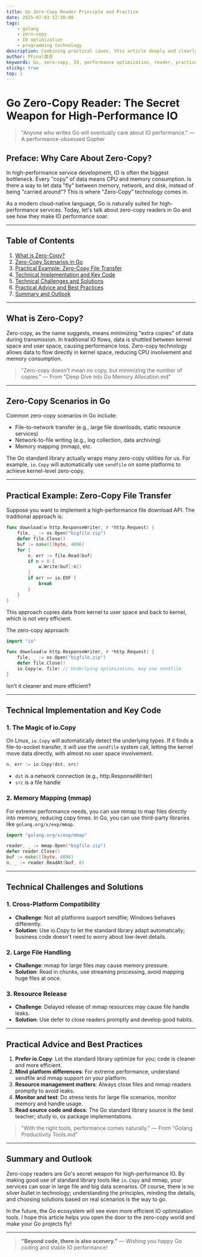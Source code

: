 ```yaml
---
title: Go Zero-Copy Reader Principle and Practice
date: 2025-07-03 12:30:00
tags:
    - golang
    - zero-copy
    - IO optimization
    - programming technology
description: Combining practical cases, this article deeply and clearly introduces the principle, implementation, technical challenges, and best practices of zero-copy readers in Go.
author: PFinal南丞
keywords: Go, zero-copy, IO, performance optimization, reader, practice, programming, technology, experience sharing
sticky: true
top: 1
---
```


# Go Zero-Copy Reader: The Secret Weapon for High-Performance IO

> "Anyone who writes Go will eventually care about IO performance."
> — A performance-obsessed Gopher

## Preface: Why Care About Zero-Copy?

In high-performance service development, IO is often the biggest bottleneck. Every "copy" of data means CPU and memory consumption. Is there a way to let data "fly" between memory, network, and disk, instead of being "carried around"? This is where "Zero-Copy" technology comes in.

As a modern cloud-native language, Go is naturally suited for high-performance services. Today, let's talk about zero-copy readers in Go and see how they make IO performance soar.

---

## Table of Contents

1. [What is Zero-Copy?](#what-is-zero-copy)
2. [Zero-Copy Scenarios in Go](#zero-copy-scenarios-in-go)
3. [Practical Example: Zero-Copy File Transfer](#practical-example-zero-copy-file-transfer)
4. [Technical Implementation and Key Code](#technical-implementation-and-key-code)
5. [Technical Challenges and Solutions](#technical-challenges-and-solutions)
6. [Practical Advice and Best Practices](#practical-advice-and-best-practices)
7. [Summary and Outlook](#summary-and-outlook)

---

## What is Zero-Copy?

Zero-copy, as the name suggests, means minimizing "extra copies" of data during transmission. In traditional IO flows, data is shuttled between kernel space and user space, causing performance loss. Zero-copy technology allows data to flow directly in kernel space, reducing CPU involvement and memory consumption.

> "Zero-copy doesn't mean no copy, but minimizing the number of copies."
> — From "Deep Dive into Go Memory Allocation.md"

---

## Zero-Copy Scenarios in Go

Common zero-copy scenarios in Go include:

- File-to-network transfer (e.g., large file downloads, static resource services)
- Network-to-file writing (e.g., log collection, data archiving)
- Memory mapping (mmap), etc.

The Go standard library actually wraps many zero-copy utilities for us. For example, `io.Copy` will automatically use `sendfile` on some platforms to achieve kernel-level zero-copy.

---

## Practical Example: Zero-Copy File Transfer

Suppose you want to implement a high-performance file download API. The traditional approach is:

```go
func download(w http.ResponseWriter, r *http.Request) {
    file, _ := os.Open("bigfile.zip")
    defer file.Close()
    buf := make([]byte, 4096)
    for {
        n, err := file.Read(buf)
        if n > 0 {
            w.Write(buf[:n])
        }
        if err == io.EOF {
            break
        }
    }
}
```

This approach copies data from kernel to user space and back to kernel, which is not very efficient.

The zero-copy approach:

```go
import "io"

func download(w http.ResponseWriter, r *http.Request) {
    file, _ := os.Open("bigfile.zip")
    defer file.Close()
    io.Copy(w, file) // Underlying optimization, may use sendfile
}
```

Isn't it cleaner and more efficient?

---

## Technical Implementation and Key Code

### 1. The Magic of io.Copy

On Linux, `io.Copy` will automatically detect the underlying types. If it finds a file-to-socket transfer, it will use the `sendfile` system call, letting the kernel move data directly, with almost no user space involvement.

```go
n, err := io.Copy(dst, src)
```

- `dst` is a network connection (e.g., http.ResponseWriter)
- `src` is a file handle

### 2. Memory Mapping (mmap)

For extreme performance needs, you can use mmap to map files directly into memory, reducing copy times. In Go, you can use third-party libraries like `golang.org/x/exp/mmap`.

```go
import "golang.org/x/exp/mmap"

reader, _ := mmap.Open("bigfile.zip")
defer reader.Close()
buf := make([]byte, 4096)
n, _ := reader.ReadAt(buf, 0)
```

---

## Technical Challenges and Solutions

### 1. Cross-Platform Compatibility

- **Challenge**: Not all platforms support sendfile; Windows behaves differently.
- **Solution**: Use io.Copy to let the standard library adapt automatically; business code doesn't need to worry about low-level details.

### 2. Large File Handling

- **Challenge**: mmap for large files may cause memory pressure.
- **Solution**: Read in chunks, use streaming processing, avoid mapping huge files at once.

### 3. Resource Release

- **Challenge**: Delayed release of mmap resources may cause file handle leaks.
- **Solution**: Use defer to close readers promptly and develop good habits.

---

## Practical Advice and Best Practices

1. **Prefer io.Copy**: Let the standard library optimize for you; code is cleaner and more efficient.
2. **Mind platform differences**: For extreme performance, understand sendfile and mmap support on your platform.
3. **Resource management matters**: Always close files and mmap readers promptly to avoid leaks.
4. **Monitor and test**: Do stress tests for large file scenarios, monitor memory and handle usage.
5. **Read source code and docs**: The Go standard library source is the best teacher; study io, os package implementations.

> "With the right tools, performance comes naturally."
> — From "Golang Productivity Tools.md"

---

## Summary and Outlook

Zero-copy readers are Go's secret weapon for high-performance IO. By making good use of standard library tools like `io.Copy` and mmap, your services can soar in large file and big data scenarios. Of course, there is no silver bullet in technology; understanding the principles, minding the details, and choosing solutions based on real scenarios is the way to go.

In the future, the Go ecosystem will see even more efficient IO optimization tools. I hope this article helps you open the door to the zero-copy world and make your Go projects fly!

---

> **"Beyond code, there is also scenery."**
> — Wishing you happy Go coding and stable IO performance! 